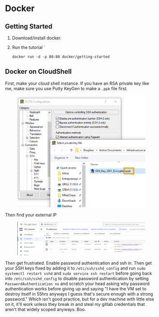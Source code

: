 # Docker

## Getting Started

1. Download/install docker.
2.  Run the tutorial \`

    ```
    docker run -d -p 80:80 docker/getting-started
    ```



## Docker on CloudShell

First, make your cloud shell instance. If you have an RSA private key like me, make sure you use Putty KeyGen to make a `.ppk` file first.

<figure><img src="../../../.gitbook/assets/image (751).png" alt=""><figcaption></figcaption></figure>

Then find your external IP

<figure><img src="../../../.gitbook/assets/image (752).png" alt=""><figcaption></figcaption></figure>

Then get frustrated. Enable password authentication and ssh in. Then get your SSH keys fixed by adding it to `/etc/ssh/sshd_config` and run `sudo systemctl restart sshd` and `sudo service ssh restart` before going back into `/etc/ssh/sshd_config` to disable password authentication by setting `PasswordAuthentication no` and scratch your head asking why password authentication works before giving up and saying "I have the VM set to destroy itself in 55hrs anyways I guess that's secure enough with a strong password." Which isn't good practice, but for a dev machine with little else on it, it'll work unless they break in and steal my gitlab credentials that aren't that widely scoped anyways. Boo.



